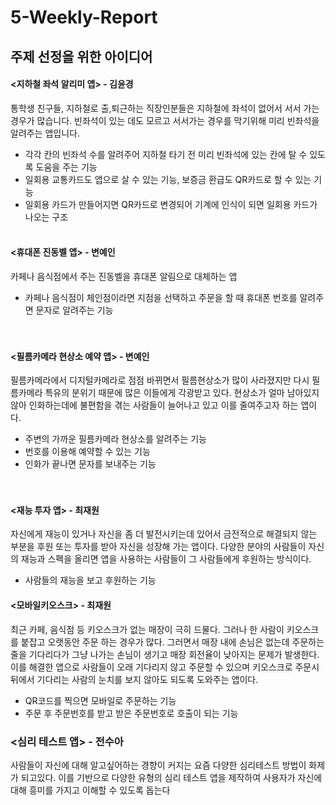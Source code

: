 # 5-Weekly-Report

## 주제 선정을 위한 아이디어 

#### <지하철 좌석 알리미 앱> - 김윤경

통학생 친구들, 지하철로 출,퇴근하는 직장인분들은 지하철에 좌석이 없어서 서서 가는 경우가 많습니다. 빈좌석이 있는 데도 모르고 서서가는 경우를 막기위해 미리 빈좌석을 알려주는 앱입니다.

- 각각 칸의 빈좌석 수를 알려주어 지하철 타기 전 미리 빈좌석에 있는 칸에 탈 수 있도록 도움을 주는 기능
- 일회용 교통카드도 앱으로 살 수 있는 기능, 보증금 환급도 QR카드로 할 수 있는 기능
- 일회용 카드가 만들어지면 QR카드로 변경되어 기계에 인식이 되면 일회용 카드가 나오는 구조
<br><br>

#### <휴대폰 진동벨 앱> - 변예인

카페나 음식점에서 주는 진동벨을 휴대폰 알림으로 대체하는 앱

- 카페나 음식점이 체인점이라면 지점을 선택하고 주문을 할 때 휴대폰 번호를 알려주면 문자로 알려주는 기능
<br><br><br>

#### <필름카메라 현상소 예약 앱> - 변예인

필름카메라에서 디지털카메라로 점점 바뀌면서 필름현상소가 많이 사라졌지만 다시 필름카메라 특유의 분위기 때문에 많은 이들에게 각광받고 있다. 현상소가 얼마 남아있지않아 인화하는데에 불편함을 겪는 사람들이 늘어나고 있고 이를 줄여주고자 하는 앱이다.

- 주변의 가까운 필름카메라 현상소를 알려주는 기능
- 번호를 이용해 예약할 수 있는 기능
- 인화가 끝나면 문자를 보내주는 기능
<br><br><br>

#### <재능 투자 앱> - 최재원

자신에게 재능이 있거나 자신을 좀 더 발전시키는데 있어서 금전적으로 해결되지 않는 부분을 후원 또는 투자를 받아 자신을 성장해 가는 앱이다. 
다양한 분야의 사람들이 자신의 재능과 스펙을 올리면 앱을 사용하는 사람들이 그 사람들에게 후원하는 방식이다.

- 사람들의 재능을 보고 후원하는 기능 

#### <모바일키오스크> - 최재원

최근 카페, 음식점 등 키오스크가 없는 매장이 극히 드물다. 그러나 한 사람이 키오스크를 붙잡고 오랫동안 주문 하는 경우가 많다. 그러면서 매장 내에 손님은 없는데 주문하는 줄을 기다리다가 그냥 나가는 손님이 생기고 매장 회전율이 낮아지는 문제가 발생한다. 이를 해결한 앱으로 사람들이 오래 기다리지 않고 주문할 수 있으며 키오스크로 주문시 뒤에서 기다리는 사람의 눈치를 보지 않아도 되도록 도와주는 앱이다.

- QR코드를 찍으면 모바일로 주문하는 기능
- 주문 후 주문번호를 받고 받은 주문번호로 호출이 되는 기능 

### <심리 테스트 앱> - 전수아
사람들이 자신에 대해 알고싶어하는 경향이 커지는 요즘 다양한 심리테스트 방법이 화제가 되고있다. 이를 기반으로 다양한 유형의 심리 테스트 앱을 제작하여 사용자가 자신에 대해 흥미를 가지고 이해할 수 있도록 돕는다
